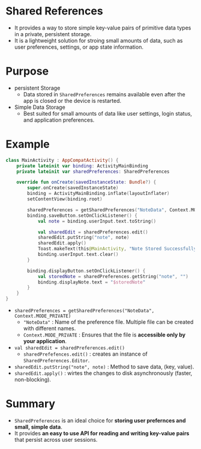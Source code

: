 # Shared References
- It provides a way to store simple key-value pairs of primitive data types in a private, persistent storage.
- It is a lightweight solution for stroing small amounts of data, such as user preferences, settings, or app state information.

# Purpose
- persistent Storage
  - Data stored in `SharedPreferences` remains available even after the app is closed or the device is restarted.
- Simple Data Storage
  - Best suited for small amounts of data like user settings, login status, and application preferences.
 
# Example
```kt
class MainActivity : AppCompatActivity() {
    private lateinit var binding: ActivityMainBinding
    private lateinit var sharedPreferences: SharedPreferences

    override fun onCreate(savedInstanceState: Bundle?) {
        super.onCreate(savedInstanceState)
        binding = ActivityMainBinding.inflate(layoutInflater)
        setContentView(binding.root)

        sharedPreferences = getSharedPreferences("NoteData", Context.MODE_PRIVATE)
        binding.saveButton.setOnClickListener() {
            val note = binding.userInput.text.toString()

            val sharedEdit = sharedPreferences.edit()
            sharedEdit.putString("note", note)
            sharedEdit.apply()
            Toast.makeText(this@MainActivity, "Note Stored Successfully", Toast.LENGTH_SHORT).show()
            binding.userInput.text.clear()
        }

        binding.displayButton.setOnClickListener() {
            val storedNote = sharedPreferences.getString("note", "")
            binding.displayNote.text = "$storedNote"
        }
    }
}
```
- `sharedPreferences = getSharedPreferences("NoteData", Context.MODE_PRIVATE)`
  - `"NoteData"` : Name of the preference file. Multiple file can be created with different names.
  - `Context.MODE_PRIVATE` : Ensures that the file is **accessible only by your application**.
- `val sharedEdit = sharedPreferences.edit()`
  - `sharedPrefefences.edit()` : creates an instance of `SharedPreferences.Editor`.
- `sharedEdit.putString("note", note)` : Method to save data, (key, value). 
- `sharedEdit.apply()` : wirtes the changes to disk asynchronously (faster, non-blocking).

# Summary
- `SharedPreferences` is an ideal choice for **storing user prefernces and small, simple data**.
- It provides **an easy to use API for reading and writing key-value pairs** that persist across user sessions.
